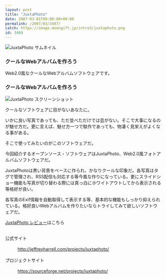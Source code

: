 ```yaml
---
layout: post
title: "JuxtaPhoto"
date: 2007-03-01T09:00:00+09:00
permalink: /2007/03/3487/
catch: https://image.moongift.jp/intro3/juxtaphoto.png
id: 3469
---
```

 ![JuxtaPhoto サムネイル](https://image.moongift.jp/intro3/juxtaphoto.t.png "JuxtaPhoto サムネイル")
  

### クールなWebアルバムを作ろう
  
Web2.0風なクールなWebアルバムソフトウェアです。  
<!--more-->  

### クールなWebアルバムを作ろう
  

![JuxtaPhoto スクリーンショット](https://image.moongift.jp/intro3/juxtaphoto.png "JuxtaPhoto スクリーンショット")

  

クールなソフトウェアに目がないあなたに。

  

いかに良い写真であっても、ただ並べただけでは芸がない。そこで大事になるのが魅せ方だ。更に言えば、魅せ方一つで駄作であっても、物凄く見栄えがよくなる事がある。

  

そこで使ってみたいのがこのソフトウェアだ。

  

今回紹介するオープンソース・ソフトウェアはJuxtaPhoto、Web2.0風フォトアルバムソフトウェアだ。

  

JuxtaPhotoは黒い背景をベースに作られ、かなりクールな印象だ。各写真はタグで管理され、RSS配信も対応する等今風な作りになっている。更にスライドショー機能も写真が切り替わる際には真っ白にホワイトアウトしてから表示される等格好が良い。

  

各写真のExif情報を自動取得して表示する等、基本的な機能もしっかり抑えられている。格好良いWebアルバムを作りたいならトライしてみて欲しいソフトウェアだ。

  

[JuxtaPhoto レビュー](http://oss.moongift.jp/review/i-3488.html)はこちら

  
<dl>
<br><dt>公式サイト</dt>
<br><dd><a href="http://jeffreyharrell.com/projects/juxtaphoto/" target="_blank">http://jeffreyharrell.com/projects/juxtaphoto/</a></dd>
<br><dt>プロジェクトサイト</dt>
<br><dd><a href="https://sourceforge.net/projects/juxtaphoto/" target="_blank">https://sourceforge.net/projects/juxtaphoto/</a></dd>
<br>
</dl>